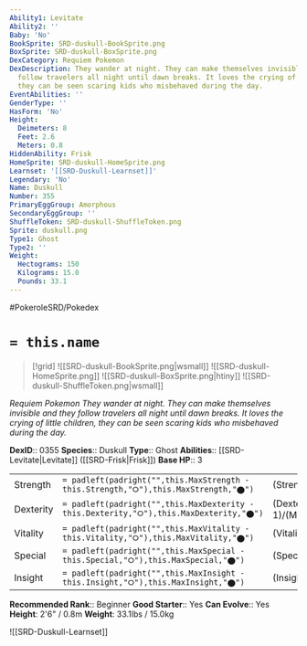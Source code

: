 ```yaml
---
Ability1: Levitate
Ability2: ''
Baby: 'No'
BookSprite: SRD-duskull-BookSprite.png
BoxSprite: SRD-duskull-BoxSprite.png
DexCategory: Requiem Pokemon
DexDescription: They wander at night. They can make themselves invisible and they
  follow travelers all night until dawn breaks. It loves the crying of little children,
  they can be seen scaring kids who misbehaved during the day.
EventAbilities: ''
GenderType: ''
HasForm: 'No'
Height:
  Deimeters: 8
  Feet: 2.6
  Meters: 0.8
HiddenAbility: Frisk
HomeSprite: SRD-duskull-HomeSprite.png
Learnset: '[[SRD-Duskull-Learnset]]'
Legendary: 'No'
Name: Duskull
Number: 355
PrimaryEggGroup: Amorphous
SecondaryEggGroup: ''
ShuffleToken: SRD-duskull-ShuffleToken.png
Sprite: duskull.png
Type1: Ghost
Type2: ''
Weight:
  Hectograms: 150
  Kilograms: 15.0
  Pounds: 33.1
---
```


#PokeroleSRD/Pokedex

# `= this.name`

> [!grid]
> ![[SRD-duskull-BookSprite.png|wsmall]]
> ![[SRD-duskull-HomeSprite.png]]
> ![[SRD-duskull-BoxSprite.png|htiny]]
> ![[SRD-duskull-ShuffleToken.png|wsmall]]


*Requiem Pokemon*
*They wander at night. They can make themselves invisible and they follow travelers all night until dawn breaks. It loves the crying of little children, they can be seen scaring kids who misbehaved during the day.*

**DexID**:: 0355
**Species**:: Duskull
**Type**:: Ghost
**Abilities**:: [[SRD-Levitate|Levitate]] ([[SRD-Frisk|Frisk]])
**Base HP**:: 3

|           |                                                                                        |                                          |
| --------- | -------------------------------------------------------------------------------------- | ---------------------------------------- |
| Strength  | `= padleft(padright("",this.MaxStrength - this.Strength,"⭘"),this.MaxStrength,"⬤")`    | (Strength::1)/(MaxStrength::3)   |
| Dexterity | `= padleft(padright("",this.MaxDexterity - this.Dexterity,"⭘"),this.MaxDexterity,"⬤")` | (Dexterity:: 1)/(MaxDexterity::3) |
| Vitality  | `= padleft(padright("",this.MaxVitality - this.Vitality,"⭘"),this.MaxVitality,"⬤")`    | (Vitality::2)/(MaxVitality::5)   |
| Special   | `= padleft(padright("",this.MaxSpecial - this.Special,"⭘"),this.MaxSpecial,"⬤")`       | (Special::1)/(MaxSpecial::3)     |
| Insight   | `= padleft(padright("",this.MaxInsight - this.Insight,"⭘"),this.MaxInsight,"⬤")`       | (Insight::2)/(MaxInsight::5)     |


**Recommended Rank**:: Beginner
**Good Starter**:: Yes
**Can Evolve**:: Yes
**Height**: 2'6" / 0.8m
**Weight**: 33.1lbs / 15.0kg

![[SRD-Duskull-Learnset]]